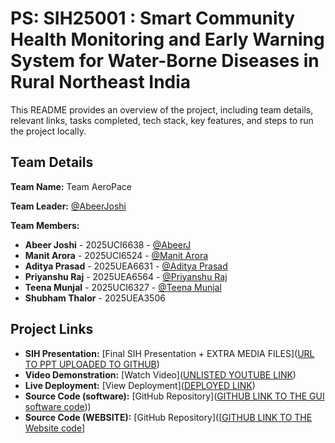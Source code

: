 # PS: SIH25001 : Smart Community Health Monitoring and Early Warning System for Water-Borne Diseases in Rural Northeast India

This README provides an overview of the project, including team details, relevant links, tasks completed, tech stack, key features, and steps to run the project locally.

## Team Details

**Team Name:** Team AeroPace

**Team Leader:** [@AbeerJoshi](https://github.com/AbeerJoshi/)

**Team Members:**

- **Abeer Joshi** - 2025UCI6638 - [@AbeerJ](https://github.com/AbeerJoshi/)
- **Manit Arora** - 2025UCI6524 - [@Manit Arora](https://github.com/LIGHTUNCHARGED)
- **Aditya Prasad** - 2025UEA6631 - [@Aditya Prasad](https://github.com/aditya-web28)
- **Priyanshu Raj** - 2025UEA6564 - [@Priyanshu Raj](https://github.com/priyanshurajug25-ai)
- **Teena Munjal** - 2025UCI6327 - [@Teena Munjal](https://github.com/teenamunjal496-hub)
- **Shubham Thalor** - 2025UEA3506

## Project Links

- **SIH Presentation:** [Final SIH Presentation + EXTRA MEDIA FILES]([URL TO PPT UPLOADED TO GITHUB](https://github.com/AbeerJoshi/SIH_2025_Internal_Round_Submission_Team_AeroPace/tree/Main/Media_FILES))
- **Video Demonstration:** [Watch Video]([UNLISTED YOUTUBE LINK](https://www.youtube.com/watch?v=qvIgvA_2BO8))
- **Live Deployment:** [View Deployment]([DEPLOYED LINK](https://health-pool.tiiny.site/))
- **Source Code (software):** [GitHub Repository]([GITHUB LINK TO THE GUI software code](https://github.com/AbeerJoshi/SIH_2025_Internal_Round_Submission_Team_AeroPace/blob/Main/HealthPool_GUI.py)))
- **Source Code (WEBSITE):** [GitHub Repository]([[GITHUB LINK TO THE Website code](https://github.com/AbeerJoshi/SIH_2025_Internal_Round_Submission_Team_AeroPace/tree/Main/WEBSITE)]

